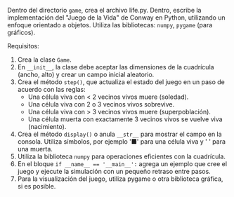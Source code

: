 Dentro del directorio `game`, crea el archivo life.py. 
Dentro, escribe la implementación del "Juego de la Vida" de Conway en Python, utilizando un enfoque orientado a objetos.
Utiliza las bibliotecas: `numpy`, `pygame` (para gráficos).


Requisitos:
1.  Crea la clase `Game`.
2.  En `__init__`, la clase debe aceptar las dimensiones de la cuadrícula (ancho, alto) y crear un campo inicial aleatorio.
3.  Crea el método `step()`, que actualiza el estado del juego en un paso de acuerdo con las reglas:
    - Una célula viva con < 2 vecinos vivos muere (soledad).
    - Una célula viva con 2 o 3 vecinos vivos sobrevive.
    - Una célula viva con > 3 vecinos vivos muere (superpoblación).
    - Una célula muerta con exactamente 3 vecinos vivos se vuelve viva (nacimiento).
4.  Crea el método `display()` o anula `__str__` para mostrar el campo en la consola. Utiliza símbolos, por ejemplo '■' para una célula viva y ' ' para una muerta.
5.  Utiliza la biblioteca `numpy` para operaciones eficientes con la cuadrícula.
6.  En el bloque `if __name__ == '__main__':` agrega un ejemplo que cree el juego y ejecute la simulación con un pequeño retraso entre pasos.
7. Para la visualización del juego, utiliza pygame o otra biblioteca gráfica, si es posible.
